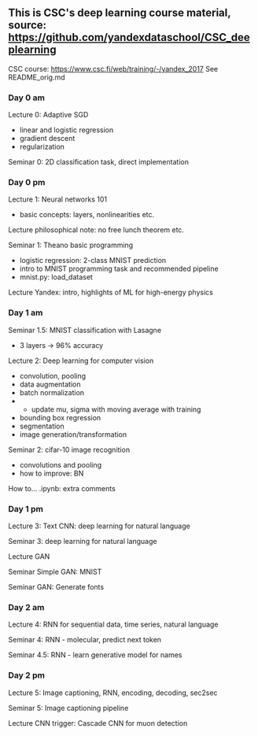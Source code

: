 ## This is CSC's deep learning course material, source: https://github.com/yandexdataschool/CSC_deeplearning 
CSC course: https://www.csc.fi/web/training/-/yandex_2017 
See README_orig.md

### Day 0 am
Lecture 0: Adaptive SGD
- linear and logistic regression
- gradient descent
- regularization

Seminar 0: 2D classification task, direct implementation

### Day 0 pm
Lecture 1: Neural networks 101
- basic concepts: layers, nonlinearities etc. 

Lecture philosophical note: no free lunch theorem etc.

Seminar 1: Theano basic programming
- logistic regression: 2-class MNIST prediction
- intro to MNIST programming task and recommended pipeline
- mnist.py: load_dataset

Lecture Yandex: intro, highlights of ML for high-energy physics

### Day 1 am
Seminar 1.5: MNIST classification with Lasagne
- 3 layers -> 96% accuracy

Lecture 2: Deep learning for computer vision
- convolution, pooling
- data augmentation
- batch normalization
- - update mu, sigma with moving average with training
- bounding box regression
- segmentation 
- image generation/transformation

Seminar 2: cifar-10 image recognition
- convolutions and pooling
- how to improve: BN

How to... .ipynb: extra comments

### Day 1 pm
Lecture 3: Text CNN: deep learning for natural language

Seminar 3: deep learning for natural language

Lecture GAN

Seminar Simple GAN: MNIST

Seminar GAN: Generate fonts 

### Day 2 am

Lecture 4: RNN for sequential data, time series, natural language

Seminar 4: RNN - molecular, predict next token

Seminar 4.5: RNN - learn generative model for names

### Day 2 pm

Lecture 5: Image captioning, RNN, encoding, decoding, sec2sec

Seminar 5: Image captioning pipeline

Lecture CNN trigger: Cascade CNN for muon detection



